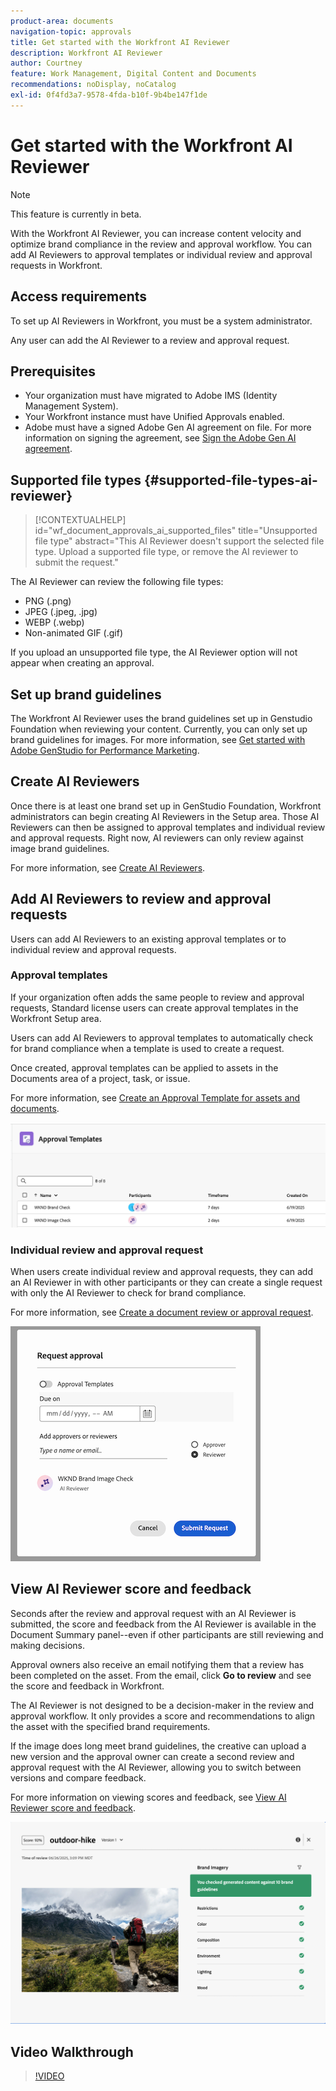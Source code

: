 ```yaml
---
product-area: documents
navigation-topic: approvals
title: Get started with the Workfront AI Reviewer
description: Workfront AI Reviewer
author: Courtney
feature: Work Management, Digital Content and Documents
recommendations: noDisplay, noCatalog
exl-id: 0f4fd3a7-9578-4fda-b10f-9b4be147f1de
---
```

# Get started with the Workfront AI Reviewer

>[!NOTE]
>
>This feature is currently in beta. 

With the Workfront AI Reviewer, you can increase content velocity and optimize brand compliance in the review and approval workflow. You can add AI Reviewers to approval templates or individual review and approval requests in Workfront. 

## Access requirements

To set up AI Reviewers in Workfront, you must be a system administrator. 

Any user can add the AI Reviewer to a review and approval request.


## Prerequisites 

* Your organization must have migrated to Adobe IMS (Identity Management System).
* Your Workfront instance must have Unified Approvals enabled. 
* Adobe must have a signed Adobe Gen AI agreement on file.
    For more information on signing the agreement, see [Sign the Adobe Gen AI agreement](/help/quicksilver/workfront-basics/ai-assistant/ai-assistant-overview.md#sign-the-adobe-gen-ai-agreement).


## Supported file types {#supported-file-types-ai-reviewer}

>[!CONTEXTUALHELP]
>id="wf_document_approvals_ai_supported_files"
>title="Unsupported file type"
>abstract="This AI Reviewer doesn't support the selected file type. Upload a supported file type, or remove the AI reviewer to submit the request."

The AI Reviewer can review the following file types:

* PNG (.png)
* JPEG (.jpeg, .jpg)
* WEBP (.webp)
* Non-animated GIF (.gif)

If you upload an unsupported file type, the AI Reviewer option will not appear when creating an approval.

## Set up brand guidelines

The Workfront AI Reviewer uses the brand guidelines set up in Genstudio Foundation when reviewing your content. Currently, you can only set up brand guidelines for images. For more information, see [Get started with Adobe GenStudio for Performance Marketing](https://experienceleague.adobe.com/en/docs/genstudio-for-performance-marketing/user-guide/get-started).


## Create AI Reviewers

Once there is at least one brand set up in GenStudio Foundation, Workfront administrators can begin creating AI Reviewers in the Setup area. Those AI Reviewers can then be assigned to approval templates and individual review and approval requests. Right now, AI reviewers can only review against image brand guidelines.

For more information, see [Create AI Reviewers](/help/quicksilver/review-and-approve-work/document-reviews-and-approvals/set-up-ai-reviewer.md).

## Add AI Reviewers to review and approval requests

Users can add AI Reviewers to an existing approval templates or to individual review and approval requests. 

### Approval templates

If your organization often adds the same people to review and approval requests, Standard license users can create approval templates in the Workfront Setup area.

Users can add AI Reviewers to approval templates to automatically check for brand compliance when a template is used to create a request. 

Once created, approval templates can be applied to assets in the Documents area of a project, task, or issue.

For more information, see [Create an Approval Template for assets and documents](/help/quicksilver/review-and-approve-work/document-reviews-and-approvals/manage-document-approvals/create-approval-template.md).

![template list showing AI reviewwers](assets/ai-review-templates.png)

### Individual review and approval request 

When users create individual review and approval requests, they can add an AI Reviewer in with other participants or they can create a single request with only the AI Reviewer to check for brand compliance. 

For more information, see [Create a document review or approval request](/help/quicksilver/review-and-approve-work/document-reviews-and-approvals/manage-document-approvals/create-a-document-approval.md).


![AI reviewer added to individual approval request](assets/ad-ai-reviewer-to-request.png)

## View AI Reviewer score and feedback 

Seconds after the review and approval request with an AI Reviewer is submitted, the score and feedback from the AI Reviewer is available in the Document Summary panel--even if other participants are still reviewing and making decisions. 

Approval owners also receive an email notifying them that a review has been completed on the asset. From the email, click **Go to review** and see the score and feedback in Workfront. 

The AI Reviewer is not designed to be a decision-maker in the review and approval workflow. It only provides a score and recommendations to align the asset with the specified brand requirements. 

If the image does long meet brand guidelines, the creative can upload a new version and the approval owner can create a second review and approval request with the AI Reviewer, allowing you to switch between versions and compare feedback.

For more information on viewing scores and feedback, see [View AI Reviewer score and feedback](/help/quicksilver/review-and-approve-work/document-reviews-and-approvals/view-ai-reviewer-feedback.md).


![AI reviewer feedback](assets/ai-reviewer-feedback.png)


## Video Walkthrough

>[!VIDEO](https://video.tv.adobe.com/v/3470847/)